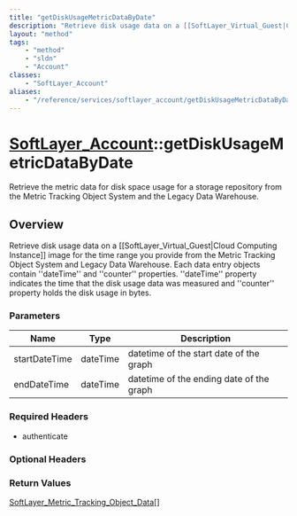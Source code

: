 ```yaml
---
title: "getDiskUsageMetricDataByDate"
description: "Retrieve disk usage data on a [[SoftLayer_Virtual_Guest|Cloud Computing Instance]] image for the time range you provide... "
layout: "method"
tags:
    - "method"
    - "sldn"
    - "Account"
classes:
    - "SoftLayer_Account"
aliases:
    - "/reference/services/softlayer_account/getDiskUsageMetricDataByDate"
---
```

# [SoftLayer_Account](/reference/services/SoftLayer_Account)::getDiskUsageMetricDataByDate

Retrieve the metric data for disk space usage for a storage repository from the Metric Tracking Object System and the Legacy Data Warehouse. 


## Overview 
Retrieve disk usage data on a [[SoftLayer_Virtual_Guest|Cloud Computing Instance]] image for the time range you provide from the Metric Tracking Object System and Legacy Data Warehouse. Each data entry objects contain ''dateTime'' and ''counter'' properties. ''dateTime'' property indicates the time that the disk usage data was measured and ''counter'' property holds the disk usage in bytes. 

### Parameters 
|Name | Type | Description |
| --- | --- | --- |
|startDateTime| dateTime| datetime of the start date of the graph|
|endDateTime| dateTime| datetime of the ending date of the graph|


### Required Headers
* authenticate

### Optional Headers

### Return Values
<a href='/reference/datatypes/SoftLayer_Metric_Tracking_Object_Data'>SoftLayer_Metric_Tracking_Object_Data[] </a>


